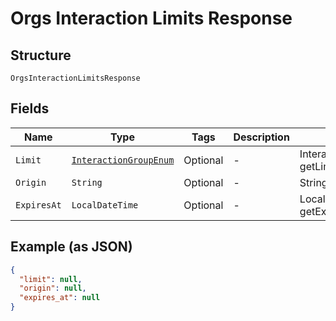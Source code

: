 
# Orgs Interaction Limits Response

## Structure

`OrgsInteractionLimitsResponse`

## Fields

| Name | Type | Tags | Description | Getter | Setter |
|  --- | --- | --- | --- | --- | --- |
| `Limit` | [`InteractionGroupEnum`](../../doc/models/interaction-group-enum.md) | Optional | - | InteractionGroupEnum getLimit() | setLimit(InteractionGroupEnum limit) |
| `Origin` | `String` | Optional | - | String getOrigin() | setOrigin(String origin) |
| `ExpiresAt` | `LocalDateTime` | Optional | - | LocalDateTime getExpiresAt() | setExpiresAt(LocalDateTime expiresAt) |

## Example (as JSON)

```json
{
  "limit": null,
  "origin": null,
  "expires_at": null
}
```

